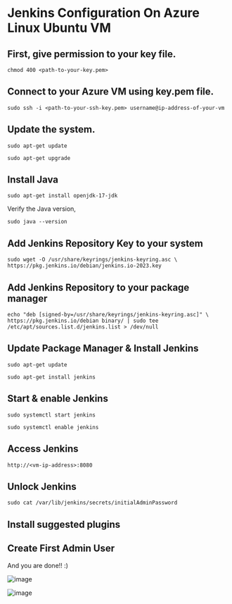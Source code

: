 # Jenkins Configuration On Azure   Linux Ubuntu VM

## First, give permission to your key file.

```
chmod 400 <path-to-your-key.pem>
```

## Connect to your Azure VM using key.pem file.

```
sudo ssh -i <path-to-your-ssh-key.pem> username@ip-address-of-your-vm
```

## Update the system.

```
sudo apt-get update
```
```
sudo apt-get upgrade
```

## Install Java

```
sudo apt-get install openjdk-17-jdk 
```

Verify the Java version,

```
sudo java --version
```

## Add Jenkins Repository Key to your system

```
sudo wget -O /usr/share/keyrings/jenkins-keyring.asc \ https://pkg.jenkins.io/debian/jenkins.io-2023.key
```
## Add Jenkins Repository to your package manager

```
echo "deb [signed-by=/usr/share/keyrings/jenkins-keyring.asc]" \ https://pkg.jenkins.io/debian binary/ | sudo tee  /etc/apt/sources.list.d/jenkins.list > /dev/null
```

## Update Package Manager & Install Jenkins

```
sudo apt-get update
```
```
sudo apt-get install jenkins
```

## Start & enable Jenkins

```
sudo systemctl start jenkins
```
```
sudo systemctl enable jenkins
```

## Access Jenkins

```
http://<vm-ip-address>:8080
```

## Unlock Jenkins

```
sudo cat /var/lib/jenkins/secrets/initialAdminPassword
```

## Install suggested plugins

## Create First Admin User

And you are done!! :)

![image](https://github.com/samirwadkar31/Jenkins_CICD_Deploy_JavaApplication_To_AKS/assets/74359548/936a48f8-8164-46ce-bf96-e89a55eccb4b)

![image](https://github.com/samirwadkar31/Jenkins_CICD_Deploy_JavaApplication_To_AKS/assets/74359548/644355eb-ffc0-4180-a5ef-a4b77eee2270)
